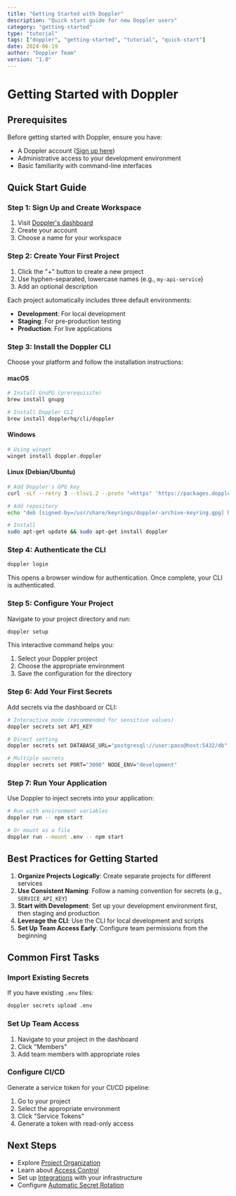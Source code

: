 ```yaml
---
title: "Getting Started with Doppler"
description: "Quick start guide for new Doppler users"
category: "getting-started"
type: "tutorial"
tags: ["doppler", "getting-started", "tutorial", "quick-start"]
date: 2024-06-19
author: "Doppler Team"
version: "1.0"
---
```


# Getting Started with Doppler

## Prerequisites

Before getting started with Doppler, ensure you have:
- A Doppler account ([Sign up here](https://dashboard.doppler.com/register))
- Administrative access to your development environment
- Basic familiarity with command-line interfaces

## Quick Start Guide

### Step 1: Sign Up and Create Workspace

1. Visit [Doppler's dashboard](https://dashboard.doppler.com/register)
2. Create your account
3. Choose a name for your workspace

### Step 2: Create Your First Project

1. Click the "+" button to create a new project
2. Use hyphen-separated, lowercase names (e.g., `my-api-service`)
3. Add an optional description

Each project automatically includes three default environments:
- **Development**: For local development
- **Staging**: For pre-production testing
- **Production**: For live applications

### Step 3: Install the Doppler CLI

Choose your platform and follow the installation instructions:

#### macOS
```bash
# Install GnuPG (prerequisite)
brew install gnupg

# Install Doppler CLI
brew install dopplerhq/cli/doppler
```

#### Windows
```bash
# Using winget
winget install doppler.doppler
```

#### Linux (Debian/Ubuntu)
```bash
# Add Doppler's GPG key
curl -sLf --retry 3 --tlsv1.2 --proto "=https" 'https://packages.doppler.com/public/cli/gpg.DE2A7741A397C129.key' | sudo gpg --dearmor -o /usr/share/keyrings/doppler-archive-keyring.gpg

# Add repository
echo "deb [signed-by=/usr/share/keyrings/doppler-archive-keyring.gpg] https://packages.doppler.com/public/cli/deb/debian any-version main" | sudo tee /etc/apt/sources.list.d/doppler-cli.list

# Install
sudo apt-get update && sudo apt-get install doppler
```

### Step 4: Authenticate the CLI

```bash
doppler login
```

This opens a browser window for authentication. Once complete, your CLI is authenticated.

### Step 5: Configure Your Project

Navigate to your project directory and run:

```bash
doppler setup
```

This interactive command helps you:
1. Select your Doppler project
2. Choose the appropriate environment
3. Save the configuration for the directory

### Step 6: Add Your First Secrets

Add secrets via the dashboard or CLI:

```bash
# Interactive mode (recommended for sensitive values)
doppler secrets set API_KEY

# Direct setting
doppler secrets set DATABASE_URL="postgresql://user:pass@host:5432/db"

# Multiple secrets
doppler secrets set PORT="3000" NODE_ENV="development"
```

### Step 7: Run Your Application

Use Doppler to inject secrets into your application:

```bash
# Run with environment variables
doppler run -- npm start

# Or mount as a file
doppler run --mount .env -- npm start
```

## Best Practices for Getting Started

1. **Organize Projects Logically**: Create separate projects for different services
2. **Use Consistent Naming**: Follow a naming convention for secrets (e.g., `SERVICE_API_KEY`)
3. **Start with Development**: Set up your development environment first, then staging and production
4. **Leverage the CLI**: Use the CLI for local development and scripts
5. **Set Up Team Access Early**: Configure team permissions from the beginning

## Common First Tasks

### Import Existing Secrets
If you have existing `.env` files:
```bash
doppler secrets upload .env
```

### Set Up Team Access
1. Navigate to your project in the dashboard
2. Click "Members"
3. Add team members with appropriate roles

### Configure CI/CD
Generate a service token for your CI/CD pipeline:
1. Go to your project
2. Select the appropriate environment
3. Click "Service Tokens"
4. Generate a token with read-only access

## Next Steps

- Explore [Project Organization](./project-organization.md)
- Learn about [Access Control](./access-control.md)
- Set up [Integrations](../integrations/) with your infrastructure
- Configure [Automatic Secret Rotation](../secrets-management/rotation.md)